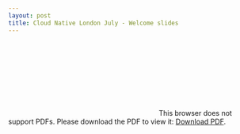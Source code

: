 ```yaml
---
layout: post
title: Cloud Native London July - Welcome slides
---
```


<object data="http://www.oicheryl.com/resources/Cloud-Native-London-July-with-notes.pdf" type="application/pdf" width="700px" height="700px">
    <embed src="http://www.oicheryl.com/resources/Cloud-Native-London-July-with-notes.pdf">
        This browser does not support PDFs. Please download the PDF to view it: <a href="http://www.oicheryl.com/resources/Cloud-Native-London-July-with-notes.pdf">Download PDF</a>.</p>
    </embed>
</object>
